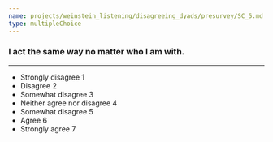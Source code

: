 ```yaml
---
name: projects/weinstein_listening/disagreeing_dyads/presurvey/SC_5.md
type: multipleChoice
---
```


### I act the same way no matter who I am with.

---

- Strongly disagree 1
- Disagree 2
- Somewhat disagree 3
- Neither agree nor disagree 4
- Somewhat disagree 5
- Agree 6
- Strongly agree 7
